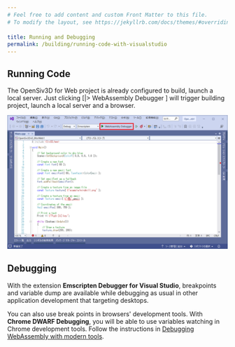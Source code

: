 ```yaml
---
# Feel free to add content and custom Front Matter to this file.
# To modify the layout, see https://jekyllrb.com/docs/themes/#overriding-theme-defaults

title: Running and Debugging
permalink: /building/running-code-with-visualstudio
---
```


## Running Code

The OpenSiv3D for Web project is already configured to build, launch a local server.
Just clicking \[|> WebAssembly Debugger \] will trigger building project, launch a local server and a browser.

![RunOnVS1.png](/assets/img/building/running-code-with-visualstudio/RunOnVS1.png)

## Debugging

With the extension **Emscripten Debugger for Visual Studio**, breakpoints and variable dump are available while debugging as usual in other application development that targeting desktops.

You can also use break points in browsers' development tools. With **Chrome DWARF Debugging**, you will be able to use variables watching in Chrome development tools.
Follow the instructions in [Debugging WebAssembly with modern tools](https://developer.chrome.com/blog/wasm-debugging-2020/).
